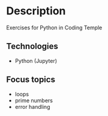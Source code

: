 # Description
Exercises for Python in Coding Temple
## Technologies
- Python (Jupyter)
## Focus topics
- loops
- prime numbers
- error handling
